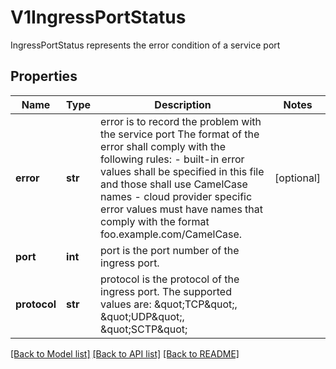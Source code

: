 # V1IngressPortStatus

IngressPortStatus represents the error condition of a service port
## Properties
Name | Type | Description | Notes
------------ | ------------- | ------------- | -------------
**error** | **str** | error is to record the problem with the service port The format of the error shall comply with the following rules: - built-in error values shall be specified in this file and those shall use   CamelCase names - cloud provider specific error values must have names that comply with the   format foo.example.com/CamelCase. | [optional] 
**port** | **int** | port is the port number of the ingress port. | 
**protocol** | **str** | protocol is the protocol of the ingress port. The supported values are: \&quot;TCP\&quot;, \&quot;UDP\&quot;, \&quot;SCTP\&quot; | 

[[Back to Model list]](../README.md#documentation-for-models) [[Back to API list]](../README.md#documentation-for-api-endpoints) [[Back to README]](../README.md)


